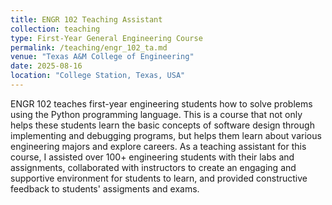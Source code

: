 ```yaml
---
title: ENGR 102 Teaching Assistant
collection: teaching
type: First-Year General Engineering Course
permalink: /teaching/engr_102_ta.md
venue: "Texas A&M College of Engineering"
date: 2025-08-16
location: "College Station, Texas, USA"
---
```


ENGR 102 teaches first-year engineering students how to solve problems using the Python programming language. This is a course that not only helps these students learn the basic concepts of software design through implementing and debugging programs, but helps them learn about various engineering majors and explore careers. As a teaching assistant for this course, I assisted over 100+ engineering students with their labs and assignments, collaborated with instructors to create an engaging and supportive environment for students to learn, and provided constructive feedback to students' assigments and exams. 
